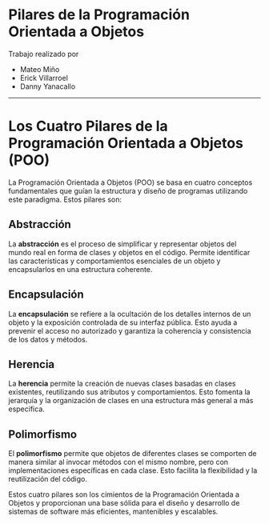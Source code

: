# Pilares de la Programación Orientada a Objetos 

Trabajo realizado por
* Mateo Miño
* Erick Villarroel
* Danny Yanacallo
-----------------------------------
# Los Cuatro Pilares de la Programación Orientada a Objetos (POO)

La Programación Orientada a Objetos (POO) se basa en cuatro conceptos fundamentales que guían la estructura y diseño de programas utilizando este paradigma. Estos pilares son:

## **Abstracción**

La **abstracción** es el proceso de simplificar y representar objetos del mundo real en forma de clases y 
objetos en el código. Permite identificar las características y comportamientos esenciales de un objeto y 
encapsularlos en una estructura coherente.

## **Encapsulación**

La **encapsulación** se refiere a la ocultación de los detalles internos de un objeto y la exposición 
controlada de su interfaz pública. Esto ayuda a prevenir el acceso no autorizado y garantiza la coherencia 
y consistencia de los datos y métodos.

## **Herencia**

La **herencia** permite la creación de nuevas clases basadas en clases existentes, reutilizando sus 
atributos y comportamientos. Esto fomenta la jerarquía y la organización de clases en una estructura 
más general a más específica.

## **Polimorfismo**

El **polimorfismo** permite que objetos de diferentes clases se comporten de manera similar al 
invocar métodos con el mismo nombre, pero con implementaciones específicas en cada clase. Esto 
facilita la flexibilidad y la reutilización del código.

Estos cuatro pilares son los cimientos de la Programación Orientada a Objetos y proporcionan una base sólida para el diseño y desarrollo de sistemas de software más eficientes, mantenibles y escalables.
